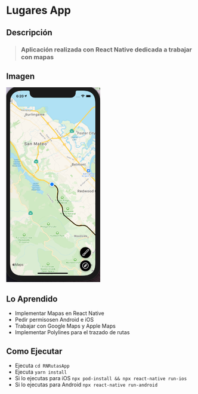 # Lugares App

## Descripción

> ### Aplicación realizada con React Native dedicada a trabajar con mapas

## Imagen

<img src="./images/map.png" height="50%" width="50%">

## Lo Aprendido

- Implementar Mapas en React Native
- Pedir permisosen Android e iOS
- Trabajar con Google Maps y Apple Maps
- Implementar Polylines para el trazado de rutas

## Como Ejecutar

- Ejecuta `cd RNRutasApp`
- Ejecuta `yarn install`
- Si lo ejecutas para iOS `npx pod-install && npx react-native run-ios`
- Si lo ejecutas para Android `npx react-native run-android`
